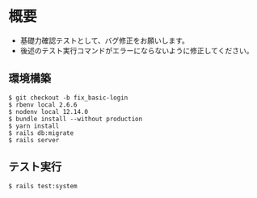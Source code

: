 # 概要
- 基礎力確認テストとして、バグ修正をお願いします。
- 後述のテスト実行コマンドがエラーにならないように修正してください。

## 環境構築
```
$ git checkout -b fix_basic-login
$ rbenv local 2.6.6
$ nodenv local 12.14.0
$ bundle install --without production
$ yarn install
$ rails db:migrate
$ rails server
```

## テスト実行
```
$ rails test:system
```

